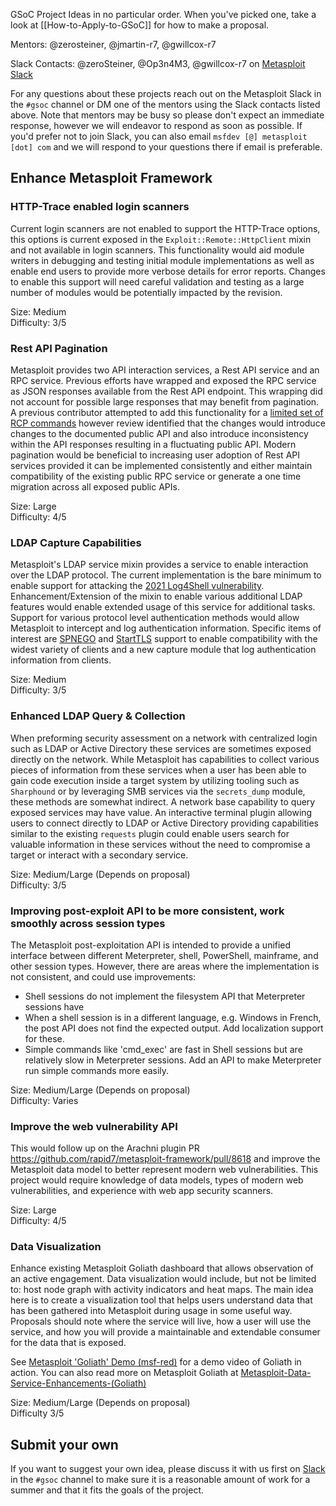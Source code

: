 GSoC Project Ideas in no particular order. When you've picked one, take a look at [[How-to-Apply-to-GSoC]] for how to make a proposal.

Mentors: @zerosteiner, @jmartin-r7, @gwillcox-r7

Slack Contacts: @zeroSteiner, @Op3n4M3, @gwillcox-r7 on [Metasploit Slack](https://metasploit.slack.com/)

For any questions about these projects reach out on the Metasploit Slack in the `#gsoc` channel or DM one of the mentors using the Slack contacts listed above. Note that mentors may be busy so please don't expect an immediate response, however we will endeavor to respond as soon as possible. If you'd prefer not to join Slack, you can also email `msfdev [@] metasploit [dot] com` and we will respond to your questions there if email is preferable.

## Enhance Metasploit Framework

### HTTP-Trace enabled login scanners

Current login scanners are not enabled to support the HTTP-Trace options, this options is current exposed in the `Exploit::Remote::HttpClient` mixin and not available in login scanners. This functionality would aid module writers in debugging and testing initial module implementations as well as enable end users to provide more verbose details for error reports. Changes to enable this support will need careful validation and testing as a large number of modules would be potentially impacted by the revision.

Size: Medium  
Difficulty: 3/5

### Rest API Pagination

Metasploit provides two API interaction services, a Rest API service and an RPC service. Previous efforts have wrapped and exposed the RPC service as JSON responses available from the Rest API endpoint. This wrapping did not account for possible large responses that may benefit from pagination. A previous contributor attempted to add this functionality for a [limited set of RCP commands](https://github.com/rapid7/metasploit-framework/pull/13439) however review identified that the changes would introduce changes to the documented public API and also introduce inconsistency within the API responses resulting in a fluctuating public API. Modern pagination would be beneficial to increasing user adoption of Rest API services provided it can be implemented consistently and either maintain compatibility of the existing public RPC service or generate a one time migration across all exposed public APIs.

Size: Large  
Difficulty: 4/5

### LDAP Capture Capabilities

Metasploit's LDAP service mixin provides a service to enable interaction over the LDAP protocol. The current implementation is the bare minimum to enable support for attacking the [2021 Log4Shell vulnerability](). Enhancement/Extension of the mixin to enable various additional LDAP features would enable extended usage of this service for additional tasks. Support for various protocol level authentication methods would allow Metasploit to intercept and log authentication information. Specific items of interest are [SPNEGO](https://en.wikipedia.org/wiki/SPNEGO) and [StartTLS](https://ldapwiki.com/wiki/StartTLS) support to enable compatibility with the widest variety of clients and a new capture module that log authentication information from clients.

Size: Medium  
Difficulty: 3/5

### Enhanced LDAP Query & Collection

When preforming security assessment on a network with centralized login such as LDAP or Active Directory these services are sometimes exposed directly on the network. While Metasploit has capabilities to collect various pieces of information from these services when a user has been able to gain code execution inside a target system by utilizing tooling such as `Sharphound` or by leveraging SMB services via the `secrets_dump` module, these methods are somewhat indirect. A network base capability to query exposed services may have value. An interactive terminal plugin allowing users to connect directly to LDAP or Active Directory providing capabilities similar to the existing `requests` plugin could enable users search for valuable information in these services without the need to compromise a target or interact with a secondary service. 

Size: Medium/Large (Depends on proposal)  
Difficulty: 3/5

### Improving post-exploit API to be more consistent, work smoothly across session types

The Metasploit post-exploitation API is intended to provide a unified interface between different Meterpreter, shell, PowerShell, mainframe, and other session types. However, there are areas where the implementation is not consistent, and could use improvements:

 * Shell sessions do not implement the filesystem API that Meterpreter sessions have
 * When a shell session is in a different language, e.g. Windows in French, the post API does not find the expected output. Add localization support for these.
 * Simple commands like 'cmd_exec' are fast in Shell sessions but are relatively slow in Meterpreter sessions. Add an API to make Meterpreter run simple commands more easily.

Size: Medium/Large (Depends on proposal)  
Difficulty: Varies

### Improve the web vulnerability API

This would follow up on the Arachni plugin PR <https://github.com/rapid7/metasploit-framework/pull/8618> and improve the Metasploit data model to better represent modern web vulnerabilities. This project would require knowledge of data models, types of modern web vulnerabilities, and experience with web app security scanners.

Size: Large  
Difficulty: 4/5

### Data Visualization

Enhance existing Metasploit Goliath dashboard that allows observation of an active engagement. Data visualization would include, but not be limited to: host node graph with activity indicators and heat maps. The main idea here is to create a visualization tool that helps users understand data that has been gathered into Metasploit during usage in some useful way. Proposals should note where the service will live, how a user will use the service, and how you will provide a maintainable and extendable consumer for the data that is exposed.

See [Metasploit 'Goliath' Demo (msf-red)](https://www.youtube.com/watch?v=hvuy6A-ie1g&feature=youtu.be&t=176) for a demo video of Goliath in action. You can also read more on Metasploit Goliath at [Metasploit-Data-Service-Enhancements-(Goliath)](https://github.com/rapid7/metasploit-framework/wiki/Metasploit-Data-Service-Enhancements-%28Goliath%29)

Size: Medium/Large (Depends on proposal)  
Difficulty 3/5

## Submit your own

If you want to suggest your own idea, please discuss it with us first on [Slack](https://metasploit.com/slack) in the `#gsoc` channel to make sure it is a reasonable amount of work for a summer and that it fits the goals of the project.
